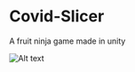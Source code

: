 # Covid-Slicer
A fruit ninja game made in unity

![ Alt text](ezgif-2-f2c16774f1d5.gif) [](ezgif-2-f2c16774f1d5.gif)
